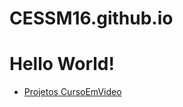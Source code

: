 # CESSM16.github.io

<h1>Hello World!</h1>




<ul>
        <li>
        <a href="ProjetosGuanabara.html">Projetos CursoEmVideo</a>
        </li>
</ul>

 